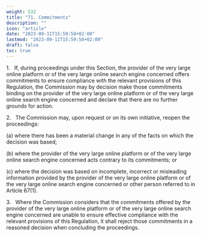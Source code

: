 ```yaml
---
weight: 532
title: "71. Commitments"
description: ""
icon: "article"
date: "2023-09-11T15:59:58+02:00"
lastmod: "2023-09-11T15:59:58+02:00"
draft: false
toc: true
---
```


1.   If, during proceedings under this Section, the provider of the very large online platform or of the very large online search engine concerned offers commitments to ensure compliance with the relevant provisions of this Regulation, the Commission may by decision make those commitments binding on the provider of the very large online platform or of the very large online search engine concerned and declare that there are no further grounds for action.

2.   The Commission may, upon request or on its own initiative, reopen the proceedings:

(a) where there has been a material change in any of the facts on which the decision was based;

(b) where the provider of the very large online platform or of the very large online search engine concerned acts contrary to its commitments; or

(c) where the decision was based on incomplete, incorrect or misleading information provided by the provider of the very large online platform or of the very large online search engine concerned or other person referred to in Article 67(1).

3.   Where the Commission considers that the commitments offered by the provider of the very large online platform or of the very large online search engine concerned are unable to ensure effective compliance with the relevant provisions of this Regulation, it shall reject those commitments in a reasoned decision when concluding the proceedings.